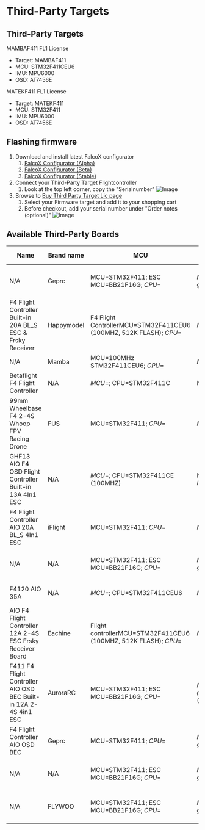 # Third-Party Targets

## Third-Party Targets

MAMBAF411 FL1 License

- Target: MAMBAF411
- MCU: STM32F411CEU6
- IMU: MPU6000
- OSD: AT7456E

MATEKF411 FL1 License 

- Target: MATEKF411
- MCU: STM32F411
- IMU: MPU6000
- OSD: AT7456E


## Flashing firmware
1. Download and install latest FalcoX configurator
    1. [FalcoX Configurator (Alpha)](https://flightone.com/download.php?version=alpha)
    1. [FalcoX Configurator (Beta)](https://flightone.com/download.php?version=beta)    
    1. [FalcoX Configurator (Stable)](https://flightone.com/download.php?version=stable) 
1. Connect your Third-Party Target Flightcontroller
    1. Look at the top left corner, copy the "Serialnumber"
    ![Image](https://github.com/fl1wiki-mrteel/FlightOneWiki/blob/main/IMG/ThirdpartytargetConfigurator.JPG)
1. Browse to [Buy Third Party Target Lic page](https://shop.flightone.com/?cat=digital-download&s=&post_type=product)
    1. Select your Firmware target and add it to your shopping cart
    1. Before checkout, add your serial number under "Order notes (optional)"
    ![Image](https://github.com/fl1wiki-mrteel/FlightOneWiki/blob/main/IMG/Thirdpartytargetorder.JPG)

    





## Available Third-Party Boards

Name|Brand name|MCU|MPU/IMU|TARGET|OSD|PRICE|FalcoX Tested|URL
-----|-----|-----|-----|-----|-----|-----|-----|-----
N/A| Geprc| MCU=STM32F411; ESC MCU=BB21F16G; *CPU*=| *MPU*=; IMU=MPU6000 gyro/accelerometer (SPI)| Firmware target=MATEKF411; Target=G_H_30; *FW*=| BetaFlight OSD w/ AT7456E chip|US$00.00 | 'No'| [Link](https://www.banggood.com/25_5x25_5mm-GEPRC-GEP-12A-F4-V1_1-F411-F4-Flight-Controller-AIO-OSD-BEC-Current-Sensor-and-12A-BL_S-2-4S-4In1-ESC-for-RC-Drone-FPV-Racing-p-1474473.html?cur_warehouse=CN&amp;rmmds=search)
F4 Flight Controller Built-in 20A BL_S ESC & Frsky Receiver| Happymodel| F4 Flight ControllerMCU=STM32F411CEU6 (100MHZ, 512K FLASH); *CPU*=| *MPU*=; *IMU*=| Firmware target=MATEKF411RX; *FW*=; Factory firmware=F_H_40_REV16_7.HEX| N/A|US$00.00 | 'No'| [Link](https://www.banggood.com/25_5x25_5mm-Happymodel-CrazyF411-AIO-F4-2-4S-Flight-Controller-Built-in-20A-BL_S-ESC-and-Frsky-Receiver-for-Toothpick-RC-Drone-FPV-Racing-p-1764273.html?cur_warehouse=CN&amp;rmmds=search)
N/A| Mamba| MCU=100MHz STM32F411CEU6; *CPU*=| *MPU*=; IMU=MPU6000| Target=MAMBAF411; *FW*=; Firmware=Betaflight| AT7456E|US$00.00 | 'No'| [Link](https://www.banggood.com/Mamba-F411-AIO-F4-Flight-Controller-25A-4S-Blheli_S-DSHOT600-Brushless-ESC-Stack-comptaible-DJI-FPV-Air-Unit-25_5x25_5mm-for-Whoop-Toothpick-RC-Drone-FPV-Racing-p-1703967.html?cur_warehouse=CN&amp;rmmds=search)
Betaflight F4 Flight Controller| N/A| *MCU*=; CPU=STM32F411C| MPU=MPU6000; *IMU*=| *TARGET*=; *FW*=; Firmware=betaflight_4.1.0_FLYWOOF411.hex| N/A|US$00.00 | 'No'| [Link](https://www.banggood.com/20x20mm-Upgrade-Betaflight-F4-Noxe-V1-Flight-Controller-AIO-OSD-5V-8V-BEC-w-or-Barometer-and-Blackbox-for-RC-Drone-FPV-Racing-p-1310419.html?cur_warehouse=CN&amp;ID=517535&amp;rmmds=search)
99mm Wheelbase F4 2-4S Whoop FPV Racing Drone| FUS| MCU=STM32F411; *CPU*=| *MPU*=; *IMU*=| Target=MATEK F411; *FW*=; ESC Firmware=G_H_30 BLS| N/A|US$00.00 | 'No'| [Link](https://www.banggood.com/FUS-Spartan-V3-99mm-Wheelbase-F411-F4-Flight-Controller-AIO-20A-ESC-3-4S-Freestyle-FPV-Racing-Drone-PNP-w-or-200mW-VTX-Runcam-Nano-2-FPV-Camera-p-1723138.html?cur_warehouse=CN&amp;ID=6287830&amp;rmmds=search)
GHF13 AIO F4 OSD Flight Controller Built-in 13A 4In1 ESC| N/A| *MCU*=; CPU=STM32F411CE (100MHZ)| MPU=MPU6000 (SPI); *IMU*=| *TARGET*=; *FW*=; Firmware=Betaflight MATEKF411.HEX; ESC Firmware=BLHELI_S G-H-30.HEX| N/A|US$00.00 | 'No'| [Link](https://www.banggood.com/16x16mm-JHEMCU-GHF13-AIO-F4-OSD-Flight-Controller-Built-in-13A-Blheli_S-2-4S-4-In-1-Brushless-ESC-for-RC-Drone-FPV-Racing-p-1782009.html?cur_warehouse=CN&amp;rmmds=search)
F4 Flight Controller AIO 20A BL_S 4In1 ESC| iFlight| MCU=STM32F411; *CPU*=| *MPU*=; *IMU*=| Target=IFLIGHT_F411_PRO; *FW*=; ESC Firmware=G-H-30 BLS| N/A|US$00.00 | 'No'| [Link](https://www.banggood.com/25_5x25_5mm-iFlight-SucceX-D-Whoop-F4-V2-Flight-Controller-w-or-5V-10V-BEC-Output-AIO-20A-BL_S-4in1-2-5S-Brushless-ESC-Support-DJI-Air-Unit-Pulg-and-Play-for-Whoop-Toothpick-FPV-Racing-Drone-p-1709071.html?cur_warehouse=CN&amp;rmmds=search)
N/A| N/A| MCU=STM32F411; ESC MCU=BB21F16G; *CPU*=| *MPU*=; IMU=MPU6000 gy ro/accelerometer (SPI)| FC Firmware target=MATEKF411; *FW*=| BetaFlight OSD w/ AT7456E chip|US$00.00 | 'No'| [Link](https://www.banggood.com/GEPRC-GEP-20A-F4-AIO-F4-MPU6000-Flight-Controller-OSD-20A-Blheli_S-2-4S-Brushless-ESC-26_526_5mm-for-Rocket-Lite-3-5-Inch-Cinewhoop-Toothpick-FPV-Racing-Drone-p-1607659.html?cur_warehouse=CN&amp;rmmds=search)
F4120 AIO 35A| N/A| *MCU*=; CPU=STM32F411CEU6| *MPU*=; IMU=MPU6000| *TARGET*=; *FW*=; Firmware version=betaflight_4.1.1_MATEKF411; Firmware support=BLHELI_ S| AT7456E|US$00.00 | 'No'| [Link](https://www.banggood.com/20+20mm-HAKRC-F4120-3-6S-35A-AIO-Flight-ControllerandESC-Baro-Version-Compatibled-with-DJI-Air-Unit-p-1759477.html?cur_warehouse=CN&amp;rmmds=search)
AIO F4 Flight Controller 12A 2-4S ESC Frsky Receiver Board| Eachine| Flight controllerMCU=STM32F411CEU6 (100MHZ, 512K FLASH); *CPU*=| *MPU*=; *IMU*=| Firmware target=MATEKF411RX; *FW*=; Factory firmware=F_H_40_REV16_7.HEX| N/A|US$00.00 | 'No'| [Link](https://www.banggood.com/Eachine-AIO-F4-Flight-Controller-12A-2-4S-ESC-Frsky-Receiver-Part-for-Novice-III-Viswhoop-FPV-Racing-Drone-p-1649353.html?cur_warehouse=CN&amp;rmmds=search)
F411 F4 Flight Controller AIO OSD BEC Built-in 12A 2-4S 4in1 ESC| AuroraRC| MCU=STM32F411; ESC MCU=BB21F16G; *CPU*=| *MPU*=; IMU=MPU6000 gyroscope/accelerometer (SPI)| Firmware target=MATEKF411; Target=G_H_30; *FW*=| BetaFlight OSD w/ AT7456E chip|US$00.00 | 'No'| [Link](https://www.banggood.com/AuroraRC-Supra-F4-12A-V1_0-F411-F4-Flight-Controller-AIO-OSD-BEC-Built-in-12A-2-4S-4in1-ESC-for-RC-Drone-p-1520206.html?cur_warehouse=CN&amp;rmmds=search)
F4 Flight Controller AIO OSD BEC| Geprc| MCU=STM32F411; *CPU*=| *MPU*=; IMU=MPU6000 gyro/accelerometer (SPI)| Firmware target=MATEKF411; *FW*=| BetaFlight OSD w/ AT7456E chip|US$00.00 | 'No'| [Link](https://www.banggood.com/16x16mm-Geprc-Stable-F411-Stack-Part-F4-Flight-Controller-AIO-OSD-BEC-for-RC-Drone-FPV-Racing-p-1564456.html?cur_warehouse=CN&amp;rmmds=search)
N/A| N/A| MCU=STM32F411; ESC MCU=BB21F16G; *CPU*=| *MPU*=; IMU=MPU6000 gyro/accelerometer (SPI)| Firmware target=FLYWOOF411; *FW*=| BetaFlight OSD w/ AT7456E chip|US$00.00 | 'No'| [Link](https://www.banggood.com/FLYWOO-GOKU-GN413S-F411-F4-Flight-Controller-AIO-OSD-BEC-and-13A-BL_S-2-4S-4In1-ESC-25_5+25_5mm-for-Toothpick-RC-Drone-FPV-Racing-p-1618411.html?cur_warehouse=CN&amp;rmmds=search)
N/A| FLYWOO| MCU=STM32F411; ESC MCU=BB21F16G; *CPU*=| *MPU*=; IMU=MPU6000 gyro/accelerometer (SPI)| Firmware target=FLYWOOF411; *FW*=| BetaFlight OSD w/ AT7456E chip|US$00.00 | 'No'| [Link](https://www.banggood.com/25_5x25_5mm-FLYWOO-GOKU-GN413S-Stack-AIO-2-4S-F4-Flight-Controller-13A-ESC-VTX625-25-or-50-or-100-or-200-or-450mW-Switchable-for-Toothpick-FPV-Racing-Drone-p-1697083.html?cur_warehouse=CN&amp;rmmds=search)
